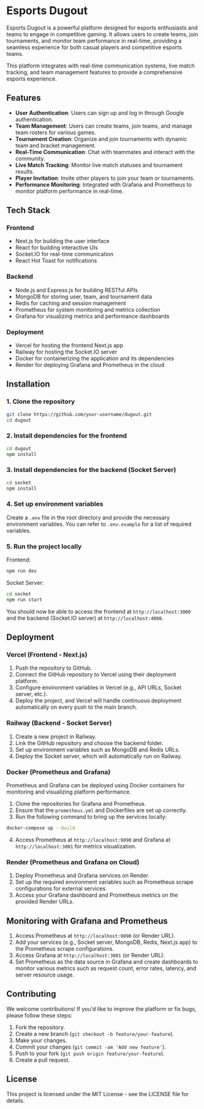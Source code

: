 # Esports Dugout

Esports Dugout is a powerful platform designed for esports enthusiasts and teams to engage in competitive gaming. It allows users to create teams, join tournaments, and monitor team performance in real-time, providing a seamless experience for both casual players and competitive esports teams.

This platform integrates with real-time communication systems, live match tracking, and team management features to provide a comprehensive esports experience.

## Features

- **User Authentication**: Users can sign up and log in through Google authentication.
- **Team Management**: Users can create teams, join teams, and manage team rosters for various games.
- **Tournament Creation**: Organize and join tournaments with dynamic team and bracket management.
- **Real-Time Communication**: Chat with teammates and interact with the community.
- **Live Match Tracking**: Monitor live match statuses and tournament results.
- **Player Invitation**: Invite other players to join your team or tournaments.
- **Performance Monitoring**: Integrated with Grafana and Prometheus to monitor platform performance in real-time.

## Tech Stack

### Frontend

- Next.js for building the user interface
- React for building interactive UIs
- Socket.IO for real-time communication
- React Hot Toast for notifications

### Backend

- Node.js and Express.js for building RESTful APIs
- MongoDB for storing user, team, and tournament data
- Redis for caching and session management
- Prometheus for system monitoring and metrics collection
- Grafana for visualizing metrics and performance dashboards

### Deployment

- Vercel for hosting the frontend Next.js app
- Railway for hosting the Socket.IO server
- Docker for containerizing the application and its dependencies
- Render for deploying Grafana and Prometheus in the cloud

## Installation

### 1. Clone the repository

```bash
git clone https://github.com/your-username/dugout.git
cd dugout
```

### 2. Install dependencies for the frontend

```bash
cd dugout
npm install
```

### 3. Install dependencies for the backend (Socket Server)

```bash
cd socket
npm install
```

### 4. Set up environment variables

Create a `.env` file in the root directory and provide the necessary environment variables. You can refer to `.env.example` for a list of required variables.

### 5. Run the project locally

Frontend:

```bash
npm run dev
```

Socket Server:

```bash
cd socket
npm run start
```

You should now be able to access the frontend at `http://localhost:3000` and the backend (Socket.IO server) at `http://localhost:4000`.

## Deployment

### Vercel (Frontend - Next.js)

1. Push the repository to GitHub.
2. Connect the GitHub repository to Vercel using their deployment platform.
3. Configure environment variables in Vercel (e.g., API URLs, Socket server, etc.).
4. Deploy the project, and Vercel will handle continuous deployment automatically on every push to the main branch.

### Railway (Backend - Socket Server)

1. Create a new project in Railway.
2. Link the GitHub repository and choose the backend folder.
3. Set up environment variables such as MongoDB and Redis URLs.
4. Deploy the Socket server, which will automatically run on Railway.

### Docker (Prometheus and Grafana)

Prometheus and Grafana can be deployed using Docker containers for monitoring and visualizing platform performance.

1. Clone the repositories for Grafana and Prometheus.
2. Ensure that the `prometheus.yml` and Dockerfiles are set up correctly.
3. Run the following command to bring up the services locally:

```bash
docker-compose up --build
```

4. Access Prometheus at `http://localhost:9090` and Grafana at `http://localhost:3001` for metrics visualization.

### Render (Prometheus and Grafana on Cloud)

1. Deploy Prometheus and Grafana services on Render.
2. Set up the required environment variables such as Prometheus scrape configurations for external services.
3. Access your Grafana dashboard and Prometheus metrics on the provided Render URLs.

## Monitoring with Grafana and Prometheus

1. Access Prometheus at `http://localhost:9090` (or Render URL).
2. Add your services (e.g., Socket server, MongoDB, Redis, Next.js app) to the Prometheus scrape configurations.
3. Access Grafana at `http://localhost:3001` (or Render URL).
4. Set Prometheus as the data source in Grafana and create dashboards to monitor various metrics such as request count, error rates, latency, and server resource usage.

## Contributing

We welcome contributions! If you'd like to improve the platform or fix bugs, please follow these steps:

1. Fork the repository.
2. Create a new branch (`git checkout -b feature/your-feature`).
3. Make your changes.
4. Commit your changes (`git commit -am 'Add new feature'`).
5. Push to your fork (`git push origin feature/your-feature`).
6. Create a pull request.

## License

This project is licensed under the MIT License - see the LICENSE file for details.
